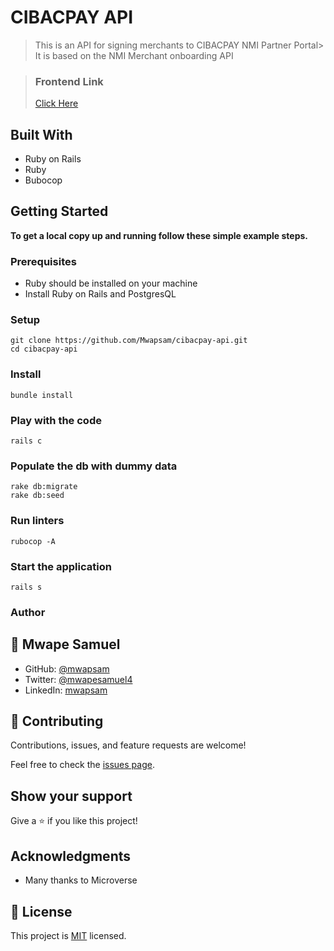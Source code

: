 # CIBACPAY API

> This is an API for signing merchants to CIBACPAY NMI Partner Portal> It is based on the NMI Merchant onboarding API


> ### Frontend Link
> [Click Here](https://github.com/Mwapsam/cibacpay-api)

## Built With

- Ruby on Rails
- Ruby
- Bubocop

## Getting Started

**To get a local copy up and running follow these simple example steps.**

### Prerequisites
- Ruby should be installed on your machine
- Install Ruby on Rails and PostgresQL

### Setup
```
git clone https://github.com/Mwapsam/cibacpay-api.git
cd cibacpay-api
```
### Install
```
bundle install
```

### Play with the code
```
rails c
```

### Populate the db with dummy data
```
rake db:migrate
rake db:seed
```

### Run linters
```
rubocop -A
```

### Start the application
```
rails s
```

### Author

## 👤 Mwape Samuel

- GitHub: [@mwapsam](https://github.com/Mwapsam)
- Twitter: [@mwapesamuel4](https://twitter.com/mwapesamuel4)
- LinkedIn: [mwapsam](https://www.linkedin.com/in/mwapsam/)

## 🤝 Contributing

Contributions, issues, and feature requests are welcome!

Feel free to check the [issues page](../../issues/).

## Show your support

Give a ⭐️ if you like this project!

## Acknowledgments
- Many thanks to Microverse

## 📝 License

This project is [MIT](./MIT.md) licensed.
